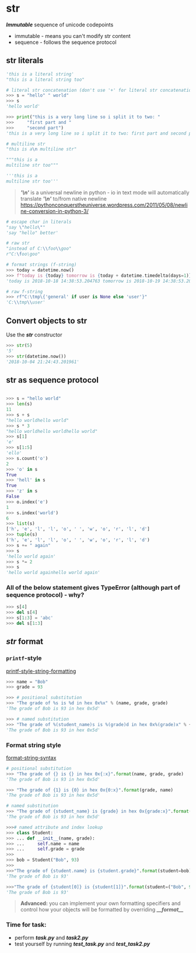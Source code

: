 # str
***Immutable*** sequence of unicode codepoints
- immutable - means you can't modify str content
- sequence - follows the sequence protocol
## str literals
```python
'this is a literal string'
"this is a literal string too"

# literal str concatenation (don't use '+' for literal str concatenation)
>>> s = "hello" " world"
>>> s
'hello world'

>>> print("this is a very long line so i split it to two: "
>>> 	"first part and "
>>> 	"second part")
'this is a very long line so i split it to two: first part and second part'

# multiline str
"this is a\n multiline str"

"""this is a
multiline str too"""

'''this is a
multiline str too'''
```

> ***'\n'*** is a universal newline in python - io in text mode will automatically translate ***'\n'*** to/from native newline
> https://pythonconquerstheuniverse.wordpress.com/2011/05/08/newline-conversion-in-python-3/
```python
# escape char in literals
"say \"hello\""
'say "hello" better'

# raw str
"instead of C:\\foo\\goo"
r"C:\foo\goo"
```
```python
# format strings (f-string)
>>> today = datetime.now()
>>> f"today is {today} tomorrow is {today + datetime.timedelta(days=1)}"
'today is 2018-10-18 14:38:53.204763 tomorrow is 2018-10-19 14:38:53.204763'

# raw f-string
>>> rf"C:\tmp\{'general' if user is None else 'user'}"
'C:\\tmp\\user'
```
## Convert objects to str
Use the ***str*** constructor
```python
>>> str(5)
'5'
>>> str(datetime.now())
'2018-10-04 21:24:43.201961'
```

## str as sequence protocol
```python

>>> s = "hello world"
>>> len(s)
11
>>> s + s
"hello worldhello world"
>>> s * 3
"hello worldhello worldhello world"
>>> s[1]
'e'
>>> s[1:5]
'ello'
>>> s.count('o')
2
>>> 'o' in s
True
>>> 'hell' in s
True
>>> 'z' in s
False
>>> o.index('e')
1
>>> s.index('world')
6
>>> list(s)
['h', 'e', 'l', 'l', 'o', ' ', 'w', 'o', 'r', 'l', 'd']
>>> tuple(s)
('h', 'e', 'l', 'l', 'o', ' ', 'w', 'o', 'r', 'l', 'd')
>>> s += " again"
>>> s
'hello world again'
>>> s *= 2
>>> s
'hello world againhello world again'
```
### All of the below statement gives TypeError (although part of sequence protocol) - why?
```python
>>> s[4]
>>> del s[4]
>>> s[1:3] = 'abc'
>>> del s[1:3]
```
## *str* format
### `printf`-style
[printf-style-string-formatting](https://docs.python.org/3/library/stdtypes.html#printf-style-string-formatting)
```python
>>> name = "Bob"
>>> grade = 93

>>> # positional substitution
>>> "The grade of %s is %d in hex 0x%x" % (name, grade, grade)
'The grade of Bob is 93 in hex 0x5d'
```
```python
>>> # named substitution
>>> "The grade of %(student_name)s is %(grade)d in hex 0x%(grade)x" % {"grade": grade, "student_name": name}
'The grade of Bob is 93 in hex 0x5d'
```
### Format string style
[format-string-syntax](https://docs.python.org/3/library/string.html#format-string-syntax)
```python
# positional substitution
>>> "The grade of {} is {} in hex 0x{:x}".format(name, grade, grade)
'The grade of Bob is 93 in hex 0x5d'

>>> "The grade of {1} is {0} in hex 0x{0:x}".format(grade, name)
'The grade of Bob is 93 in hex 0x5d'
```
```python
# named substitution
>>> "The grade of {student_name} is {grade} in hex 0x{grade:x}".format(student_name=name, grade=grade)
'The grade of Bob is 93 in hex 0x5d'
```
```python
>>># named attribute and index lookup
>>> class Student:
>>> ...	def __init__(name, grade):
>>> ... 	self.name = name
>>> ...		self.grade = grade
>>>
>>> bob = Student("Bob", 93)
>>>
>>>"The grade of {student.name} is {student.grade}".format(student=bob)
'The grade of Bob is 93'

>>>"The grade of {student[0]} is {student[1]}".format(student=("Bob", 93))
'The grade of Bob is 93'
```
> 
> 
> **Advanced:** you can implement your own formatting specifiers and control how your objects will be formatted by overriding ***\_\_format\_\_***

    

### Time for task:
 - perform ***task.py*** and ***task2.py***
 - test yourself by running ***test_task.py*** and ***test_task2.py***
<!--stackedit_data:
eyJoaXN0b3J5IjpbMTE2NDkzMDM2OSwxNzQ5NzkzNzc5LC05MD
EzNDM0MDgsMTA4MjU1NzU3NSwtMTg4NTMwMzEzMywtNjg3NTAy
MzMzLC0xODQ3NjE0MjA5LC0xMDU0MDQ3NzkwLDgyMzE2MjYzOC
w4MjE4NTU1MTgsLTMxNjEyNzQ2NSwtMTM2Nzc5NjAwNywxODAz
NjAzOTQ4XX0=
-->